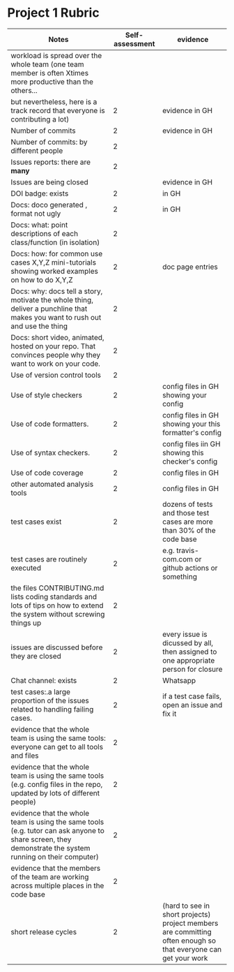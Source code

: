 
# Project 1 Rubric


| Notes|Self-assessment|evidence|
|------|------|---------|
|workload is spread over the whole team (one team member is often Xtimes more productive than the others... 
but nevertheless, here is a track record that everyone is contributing a lot)|2|evidence  in GH|
| Number of commits|2|evidence  in GH
| Number of commits: by different people|2|
| Issues reports: there are **many**|2||
| Issues are being  closed||evidence in GH|
| DOI badge: exists |2|in GH|
|Docs: doco generated , format not ugly|2 |in GH|
|Docs: what: point descriptions of each class/function (in isolation) |2||
|Docs: how: for common use cases X,Y,Z mini-tutorials showing worked examples on how to do X,Y,Z|2|doc page entries|
|Docs: why: docs tell a story, motivate the whole thing, deliver a punchline that makes you want to rush out and use the thing|2||
|Docs: short video, animated, hosted on your repo. That convinces people why they want to work on your code.|2||
| Use of version control tools|2||
|Use of  style checkers |2|config files in GH showing your config|
| Use of code  formatters. |2|config files in GH showing your this formatter's  config|
| Use of syntax checkers. |2|config files iin  GH showing this checker's config  |
| Use of code coverage |2|config files in GH|
| other automated analysis tools|2|config files in GH|
| test cases exist|2|dozens of tests and those test cases are more than 30% of the  code base|
| test cases are routinely executed|2|e.g. travis-com.com or github actions or something|
| the files CONTRIBUTING.md lists coding standards and lots of tips on how to extend the system without screwing things up|2||
| issues are discussed before they are closed|2|every issue is dicussed by all, then assigned to one appropriate person for closure|
| Chat channel: exists|2| Whatsapp
| test cases:.a large proportion of the issues related to handling failing cases.|2|if a test case fails, open an issue and fix it|
| evidence that the whole team is using the same tools: everyone can get to all tools and files|2||
| evidence that the whole team is using the same tools (e.g. config files in the repo, updated by lots of different people)|2||
| evidence that the whole team is using the same tools (e.g. tutor can ask anyone to share screen, they demonstrate the system running on their computer)|2||
| evidence that the members of the team are working across multiple places in the code base|2||
|short release cycles | 2|(hard to see in short projects) project members are committing often enough so that everyone can get your work|
